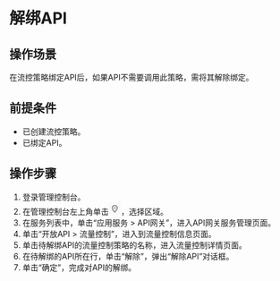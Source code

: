 # 解绑API<a name="apig-zh-ug-180307034"></a>

## 操作场景<a name="section1731012541118"></a>

在流控策略绑定API后，如果API不需要调用此策略，需将其解除绑定。

## 前提条件<a name="section83110548119"></a>

-   已创建流控策略。
-   已绑定API。

## 操作步骤<a name="section8731554122615"></a>

1.  登录管理控制台。
2.  在管理控制台左上角单击![](figures/icon-region.png)，选择区域。
3.  在服务列表中，单击“应用服务 \> API网关”，进入API网关服务管理页面。
4.  单击“开放API \> 流量控制”，进入到流量控制信息页面。
5.  单击待解绑API的流量控制策略的名称，进入流量控制详情页面。
6.  在待解绑的API所在行，单击“解除”，弹出“解除API”对话框。
7.  单击“确定”，完成对API的解绑。


